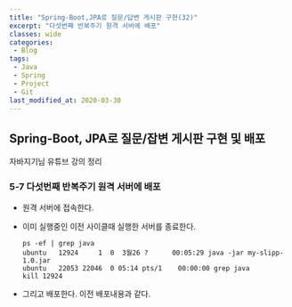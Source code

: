 ```yaml
---
title: "Spring-Boot,JPA로 질문/답변 게시판 구현(32)"
excerpt: "다섯번째 반복주기 원격 서버에 배포"
classes: wide
categories:
 - Blog
tags:
 - Java
 - Spring
 - Project
 - Git
last_modified_at: 2020-03-30
---
```




## Spring-Boot, JPA로 질문/잡변 게시판 구현 및 배포

자바지기님 유튜브 강의 정리

### 5-7 다섯번째 반복주기 원격 서버에 배포

* 원격 서버에 접속한다.

* 이미 실행중인 이전 사이클때 실행한 서버를 종료한다.

  ```shell
  ps -ef | grep java
  ubuntu   12924     1  0  3월26 ?      00:05:29 java -jar my-slipp-1.0.jar
  ubuntu   22053 22046  0 05:14 pts/1    00:00:00 grep java
  kill 12924
  ```

* 그리고 배포한다. 이전 배포내용과 같다.